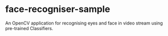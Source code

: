# face-recogniser-sample
An OpenCV application for recognising eyes and face in video stream using pre-trained Classifiers.

